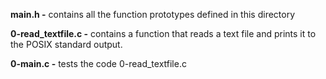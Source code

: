 **main.h -** contains all the function prototypes defined in this directory

**0-read_textfile.c -** contains a function that reads a text file and prints it to the POSIX standard output.

**0-main.c -** tests the code 0-read_textfile.c
